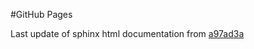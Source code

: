 #GitHub Pages

Last update of sphinx html documentation from [a97ad3a](https://github.com/gdsfactory/gdsfactory/tree/a97ad3a8403c16a96d3d696fc0488f8344a747e0)

